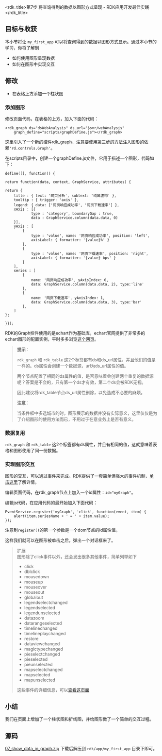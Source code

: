 <rdk_title>第7步 将查询得到的数据以图形方式呈现 - RDK应用开发最佳实践</rdk_title>

## 目标与收获

本小节将让 `my_first_app` 可以将查询得到的数据以图形方式显示。通过本小节的学习，你将了解到

- 如何使用图形呈现数据
- 如何在图形中实现交互


## 修改
- 在表格上方添加一个柱状图


### 添加图形
修改页面代码，在表格的上方，加入下面的代码：
~~~
<rdk_graph ds="dsWebAnalysis" ds_url="$svr/webAnalysis"
	graph_define="scripts/graphDefine.js"></rdk_graph>
~~~
这里引入了一个新的控件rdk_graph，注意要使用[第三步的方法](03_use_first_control.md#dep-inject)注入图形的依赖`'rd.controls.Graph'`。

在scripts目录中，创建一个graphDefine.js文件，它用于描述一个图形，代码如下：
~~~
define([], function() {

return function(data, context, GraphService, attributes) {

return {
    title : { text: '网页分析', subtext: '纯属虚构' },
    tooltip : { trigger: 'axis' },
    legend: { data: ['网页响应成功率', '网页下载速率'] },
    xAxis : [{
            type : 'category', boundaryGap : true,
            data : GraphService.column(data.data, 0)
	}],
    yAxis : [
        {
            type : 'value', name: '网页响应成功率', position: 'left',
            axisLabel: { formatter: '{value}%' }
        },
        {
            type : 'value', name: '网页下载速率', position: 'right',
            axisLabel: { formatter: '{value} bps' }
        }
    ],
    series : [
        {
            name: '网页响应成功率', yAxisIndex: 0,
            data: GraphService.column(data.data, 2), type:'line'
        },
        {
            name: '网页下载速率', yAxisIndex: 1,
            data: GraphService.column(data.data, 3), type:'bar'
        },
    ]
};

}});
~~~

RDK的Graph控件使用的是echart作为基础库，echart官网提供了非常多的echart图形的配置实例，平时多多浏览[这个网页](http://echarts.baidu.com/examples.html)。

> **提示**：
> 
> `rdk_graph` 和 `rdk_table` 这2个标签都有ds和ds_url属性，并且他们的值是一样的。ds属性会创建一个数据源，url为ds_url属性的值。
> 
> 两个节点配置了相同的ds属性的值，是否意味着会创建两个重复的数据源呢？答案是不会的，只有第一个ds才有效，第二个ds会被RDK无视。
> 
> 因此建议将rdk_table节点ds_url属性删除，以免造成不必要的麻烦。
>
> **注意**：
> 
> 当条件框中多选城市的时，图形展示的数据并没有实际意义，这里仅仅是为了介绍图形的使用方法而已，不用过于在意业务上是否有意义。

### 数据复用

`rdk_graph` 和 `rdk_table` 这2个标签都有ds属性，并且有相同的值，这就意味着表格和图形使用了同一份数据。

### 实现图形交互
图形的交互，可以通过事件来完成。RDK提供了一套简单但强大的事件机制，[单击这里](/doc/client/common/event/EventService.md)了解详情。

编辑页面代码，在rdk_graph节点上加入一个id属性：`id="myGraph"`。

编辑js代码，在应用代码的最开始加入下面代码：
~~~
EventService.register('myGraph', 'click', function(event, item) {
	alert(item.seriesName + ' = ' + item.value);
});
~~~
注意到`register()`的第一个参数是一个dom节点的id属性值。

这样我们就可以在图形被单击之后，弹出一个对话框来了。

> 扩展<br>
> 图形除了click事件以外，还会发出很多其他事件，简单列举如下
> 
> - click
> - dblclick
> - mousedown
> - mouseup
> - mouseover
> - mouseout
> - globalout
> - legendselectchanged
> - legendselected
> - legendunselected
> - datazoom
> - datarangeselected
> - timelinechanged
> - timelineplaychanged
> - restore
> - dataviewchanged
> - magictypechanged
> - pieselectchanged
> - pieselected
> - pieunselected
> - mapselectchanged
> - mapselected
> - mapunselected
> 
> 这些事件的详细信息，可以[查看这页面](http://echarts.baidu.com/api.html#events)




## 小结
我们在页面上增加了一个柱状图和折线图，并给图形做了一个简单的交互过程。

## 源码
[07_show_data_in_graph.zip](07_show_data_in_graph.zip) 下载后解压到 `rdk/app/my_first_app` 目录下即可。

